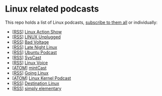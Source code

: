 # Linux related podcasts

This repo holds a list of Linux podcasts, [subscribe to them all](https://keepawayfromfire.co.uk/linux-podcasts/feeds.opml) or individually:

- [[RSS](http://feeds2.feedburner.com/TheLinuxActionShowOGG)] [Linux Action Show](http://www.jupiterbroadcasting.com/show/linuxactionshow/)
- [[RSS](http://feeds.feedburner.com/linuxunogg)] [LINUX Unplugged](http://www.jupiterbroadcasting.com/show/linuxun/)
- [[RSS](http://www.badvoltage.org/feed/ogg/)] [Bad Voltage](http://www.badvoltage.org/)
- [[RSS](https://latenightlinux.com/feed/ogg/)] [Late Night Linux](https://latenightlinux.com/)
- [[RSS](https://feed.ubuntupodcast.org/ogg/)] [Ubuntu Podcast](https://ubuntupodcast.org/)
- [[RSS](http://podcast.sysca.st/feed/podcast)] [SysCast](http://podcast.sysca.st/)
- [[RSS](https://www.linuxvoice.com/podcast_ogg.rss)] [Linux Voice](https://www.linuxvoice.com/category/podcasts/)
- [[ATOM](https://mintcast.org/category/ogg/feed/atom/)] [mintCast](https://mintcast.org/)
- [[RSS](http://goinglinux.com/oggpodcast.xml)] [Going Linux](http://goinglinux.com/index.html)
- [[ATOM](http://www.kernelpodcast.org/feed/atom/)] [Linux Kernel Podcast](http://www.kernelpodcast.org)
- [[RSS](https://nextdestinationlinux.podomatic.com/rss2.xml)] [Destination Linux](http://nextdestinationlinux.podomatic.com/)
- [[RSS](http://feeds.soundcloud.com/users/soundcloud:users:160113131/sounds.rss)] [simply elementary](http://simplyelementary.net/)
